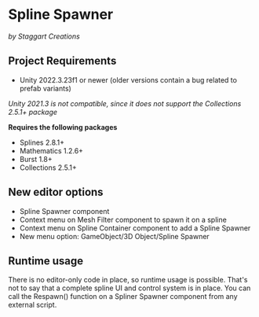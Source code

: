 # Spline Spawner
*by Staggart Creations*

## Project Requirements
- Unity 2022.3.23f1 or newer (older versions contain a bug related to prefab variants)

*Unity 2021.3 is not compatible, since it does not support the Collections 2.5.1+ package*

**Requires the following packages**
- Splines 2.8.1+
- Mathematics 1.2.6+
- Burst 1.8+
- Collections 2.5.1+

## New editor options
- Spline Spawner component
- Context menu on Mesh Filter component to spawn it on a spline
- Context menu on Spline Container component to add a Spline Spawner
- New menu option: GameObject/3D Object/Spline Spawner

## Runtime usage

There is no editor-only code in place, so runtime usage is possible. That's not to say that a complete spline UI and control system is in place.
You can call the Respawn() function on a Spliner Spawner component from any external script.
